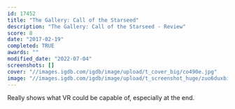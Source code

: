 ```yaml
---
id: 17452
title: "The Gallery: Call of the Starseed"
description: "The Gallery: Call of the Starseed - Review"
score: 8
date: "2017-02-19"
completed: TRUE
awards: ""
modified_date: "2022-07-04"
screenshots: []
cover: "//images.igdb.com/igdb/image/upload/t_cover_big/co490e.jpg"
image: "//images.igdb.com/igdb/image/upload/t_screenshot_huge/zuo6duxbihjwunrxxffd.jpg"
---
```

Really shows what VR could be capable of, especially at the end.